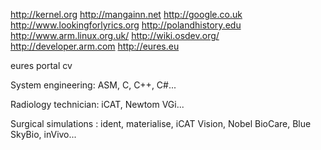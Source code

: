 http://kernel.org http://mangainn.net http://google.co.uk
http://www.lookingforlyrics.org http://polandhistory.edu http://www.arm.linux.org.uk/ 
http://wiki.osdev.org/ http://developer.arm.com http://eures.eu 
 
 eures portal cv
 
 System engineering: ASM, C, C++, C#...
 
 Radiology technician: iCAT, Newtom VGi...
 
 Surgical simulations : ident, materialise, iCAT Vision, Nobel BioCare, Blue SkyBio, inVivo...
 

